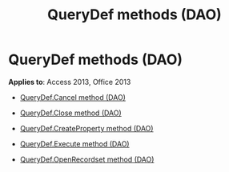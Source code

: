 ﻿---
title: QueryDef methods (DAO)
TOCTitle: Methods
ms:assetid: f83b6936-6f43-40b3-84c2-7fb9303afac2
ms:mtpsurl: https://msdn.microsoft.com/library/Dn180152(v=office.15)
ms:contentKeyID: 52075101
ms.date: 09/18/2015
mtps_version: v=office.15
---

# QueryDef methods (DAO)


**Applies to**: Access 2013, Office 2013



  - [QueryDef.Cancel method (DAO)](querydef-cancel-method-dao.md)

  - [QueryDef.Close method (DAO)](querydef-close-method-dao.md)

  - [QueryDef.CreateProperty method (DAO)](querydef-createproperty-method-dao.md)

  - [QueryDef.Execute method (DAO)](querydef-execute-method-dao.md)

  - [QueryDef.OpenRecordset method (DAO)](querydef-openrecordset-method-dao.md)

